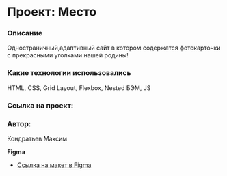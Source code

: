 # Проект: Место

###  Описание

Одностраничный,адаптивный сайт в котором содержатся фотокарточки с прекрасными уголками нашей родины!

###  Какие технологии использовались

HTML, CSS, Grid Layout, Flexbox, Nested БЭМ, JS

###   Ссылка на проект:


###  Автор:

Кондратьев Максим


**Figma**

* [Ссылка на макет в Figma](https://www.figma.com/file/2cn9N9jSkmxD84oJik7xL7/JavaScript.-Sprint-4?node-id=0%3A1)

